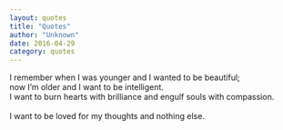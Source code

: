 ```yaml
---
layout: quotes
title: "Quotes"
author: "Unknown"
date: 2016-04-29
category: quotes
---
```




<h12>I remember when I was younger and I wanted to be beautiful;
<br>now I’m older and I want to be intelligent.
<br>I want to burn hearts with brilliance and engulf souls with compassion.
<br><br>I want to be loved for my thoughts and nothing else.</h12>

<span class="fa fa-quote-left fa-7x"></span>
